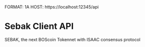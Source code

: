 FORMAT: 1A
HOST: https://localhost:12345/api

# Sebak Client API
SEBAK, the next BOScoin Tokennet with ISAAC consensus protocol 

<!-- partial(v1/accounts.md) -->
<!-- partial(v1/models.md) -->
<!-- partial(/v1/transactions.md) -->

<!-- include(v1/paging.md) -->
<!-- include(v1/accounts.md) -->
<!-- include(v1/transactions.md) -->
<!-- include(v1/models.md) -->

